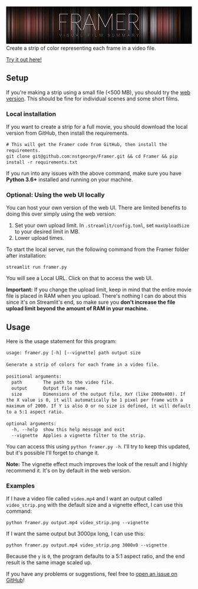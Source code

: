![Framer banner](docs/banner.png)
Create a strip of color representing each frame in a video file.

[Try it out here!](https://share.streamlit.io/nstgeorge/framer/main/web.py)

## Setup

If you're making a strip using a small file (<500 MB), you should try the 
[web version](https://share.streamlit.io/nstgeorge/framer/main/web.py). This should be fine for individual scenes and some short films.

### Local installation

If you want to create a strip for a full movie, you should download the local version from GitHub, then install the requirements.

```shell
# This will get the Framer code from GitHub, then install the requirements.
git clone git@github.com:nstgeorge/Framer.git && cd Framer && pip install -r requirements.txt
```

If you run into any issues with the above command, make sure you have **Python 3.6+** installed and running on your machine.

### Optional: Using the web UI locally

You can host your own version of the web UI. There are limited benefits to doing this over simply using the web version:

1. Set your own upload limit. In `.streamlit/config.toml`, set `maxUploadSize` to your desired limit in MB.
2. Lower upload times.

To start the local server, run the following command from the Framer folder after installation:

```shell
streamlit run framer.py
```

You will see a Local URL. Click on that to access the web UI.

**Important:** If you change the upload limit, keep in mind that the entire movie file is placed in RAM when you upload.
There's nothing I can do about this since it's on Streamlit's end, so make sure you **don't increase the file upload limit
beyond the amount of RAM in your machine.**

## Usage

Here is the usage statement for this program:

```
usage: framer.py [-h] [--vignette] path output size

Generate a strip of colors for each frame in a video file.

positional arguments:
  path        The path to the video file.
  output      Output file name.
  size        Dimensions of the output file, XxY (like 2000x400). If the X value is 0, it will automatically be 1 pixel per frame with a maximum of 2000. If Y is also 0 or no size is defined, it will default to a 5:1 aspect ratio.

optional arguments:
  -h, --help  show this help message and exit
  --vignette  Applies a vignette filter to the strip.

```

You can access this using `python framer.py -h`. I'll try to keep this updated, but it's possible I'll forget to change it.

**Note:** The vignette effect much improves the look of the result and I highly recommend it. It's on by default in the web version.

### Examples

If I have a video file called `video.mp4` and I want an output called `video_strip.png` with the default size and a vignette effect, I can use this command:
```shell
python framer.py output.mp4 video_strip.png --vignette
```

If I want the same output but 3000px long, I can use this:

```shell
python framer.py output.mp4 video_strip.png 3000x0 --vignette
```

Because the `y` is `0`, the program defaults to a 5:1 aspect ratio, and the end result is the same image scaled up.

If you have any problems or suggestions, feel free to [open an issue on GitHub](https://github.com/nstgeorge/Framer/issues)!
